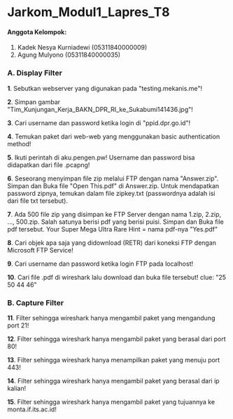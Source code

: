 # Jarkom_Modul1_Lapres_T8
#### Anggota Kelompok:
1. Kadek Nesya Kurniadewi (05311840000009)
2. Agung Mulyono (05311840000035)


### A. Display Filter
**1**.  Sebutkan webserver yang digunakan pada "testing.mekanis.me"!

**2**.  Simpan gambar "Tim_Kunjungan_Kerja_BAKN_DPR_RI_ke_Sukabumi141436.jpg"!

**3**.  Cari username dan password ketika login di "ppid.dpr.go.id"!

**4**.  Temukan paket dari web-web yang menggunakan basic authentication method!

**5**.  Ikuti perintah di aku.pengen.pw! Username dan password bisa didapatkan dari file .pcapng!

**6**.  Seseorang menyimpan file zip melalui FTP dengan nama "Answer.zip". Simpan dan Buka file "Open   This.pdf" di Answer.zip. Untuk mendapatkan password zipnya, temukan dalam file zipkey.txt                (passwordnya adalah isi dari file txt tersebut).

**7**. Ada 500 file zip yang disimpan ke FTP Server dengan nama 1.zip, 2.zip, ..., 500.zip. Salah satunya berisi pdf yang berisi puisi. Simpan dan Buka file pdf tersebut. Your Super Mega Ultra Rare Hint = nama pdf-nya "Yes.pdf"

**8**. Cari objek apa saja yang didownload (RETR) dari koneksi FTP dengan Microsoft FTP Service!

**9**. Cari username dan password ketika login FTP pada localhost!

**10**. Cari file .pdf di wireshark lalu download dan buka file tersebut! clue: "25 50 44 46" 


### B. Capture Filter
**11**. Filter sehingga wireshark hanya mengambil paket yang mengandung port 21!

**12**. Filter sehingga wireshark hanya mengambil paket yang berasal dari port 80!

**13**. Filter sehingga wireshark hanya menampilkan paket yang menuju port 443!

**14**. Filter sehingga wireshark hanya mengambil paket yang berasal dari ip kalian!

**15**. Filter sehingga wireshark hanya mengambil paket yang tujuannya ke monta.if.its.ac.id!
